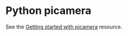 # Python picamera

See the [Getting started with picamera](https://www.raspberrypi.org/learning/getting-started-with-picamera) resource.
